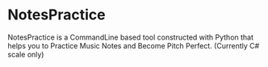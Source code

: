 # NotesPractice

NotesPractice is a CommandLine based tool constructed with Python that helps you to Practice Music Notes and Become Pitch Perfect.
(Currently C# scale only)
